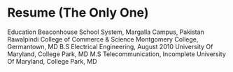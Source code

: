 # Resume (The Only One)



Education
Beaconhouse School System, Margalla Campus, Pakistan
Rawalpindi College of Commerce & Science
Montgomery College, Germantown, MD
B.S Electrical Engineering, August 2010
University Of Maryland, College Park, MD
M.S Telecommunication, Incomplete
University Of Maryland, College Park, MD
